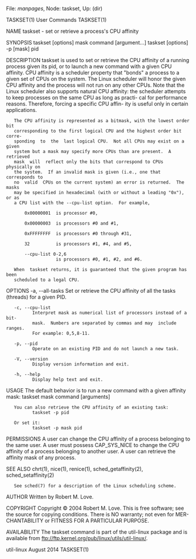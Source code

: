 File: *manpages*,  Node: taskset,  Up: (dir)

TASKSET(1)                       User Commands                      TASKSET(1)



NAME
       taskset - set or retrieve a process's CPU affinity

SYNOPSIS
       taskset [options] mask command [argument...]
       taskset [options] -p [mask] pid

DESCRIPTION
       taskset  is  used  to  set  or  retrieve  the CPU affinity of a running
       process given its pid, or to launch a new  command  with  a  given  CPU
       affinity.   CPU affinity is a scheduler property that "bonds" a process
       to a given set of CPUs on the system.  The Linux scheduler  will  honor
       the  given CPU affinity and the process will not run on any other CPUs.
       Note that the Linux scheduler also supports natural CPU  affinity:  the
       scheduler attempts to keep processes on the same CPU as long as practi-
       cal for performance reasons.  Therefore, forcing a specific CPU  affin-
       ity is useful only in certain applications.

       The CPU affinity is represented as a bitmask, with the lowest order bit
       corresponding to the first logical CPU and the highest order bit corre-
       sponding  to  the  last logical CPU.  Not all CPUs may exist on a given
       system but a mask may specify more CPUs than are present.  A  retrieved
       mask  will  reflect only the bits that correspond to CPUs physically on
       the system.  If an invalid mask is given (i.e., one that corresponds to
       no  valid  CPUs on the current system) an error is returned.  The masks
       may be specified in hexadecimal (with or without a leading "0x"), or as
       a CPU list with the --cpu-list option.  For example,

           0x00000001  is processor #0,

           0x00000003  is processors #0 and #1,

           0xFFFFFFFF  is processors #0 through #31,

           32          is processors #1, #4, and #5,

           --cpu-list 0-2,6
                       is processors #0, #1, #2, and #6.

       When  taskset returns, it is guaranteed that the given program has been
       scheduled to a legal CPU.

OPTIONS
       -a, --all-tasks
              Set or retrieve the CPU affinity of all the tasks (threads)  for
              a given PID.

       -c, --cpu-list
              Interpret mask as numerical list of processors instead of a bit-
              mask.  Numbers are separated by commas and may  include  ranges.
              For example: 0,5,8-11.

       -p, --pid
              Operate on an existing PID and do not launch a new task.

       -V, --version
              Display version information and exit.

       -h, --help
              Display help text and exit.

USAGE
       The  default  behavior  is  to  run a new command with a given affinity
       mask:
              taskset mask command [arguments]

       You can also retrieve the CPU affinity of an existing task:
              taskset -p pid

       Or set it:
              taskset -p mask pid

PERMISSIONS
       A user can change the CPU affinity of a process belonging to  the  same
       user.  A user must possess CAP_SYS_NICE to change the CPU affinity of a
       process belonging to another user.  A user can  retrieve  the  affinity
       mask of any process.

SEE ALSO
       chrt(1), nice(1), renice(1), sched_getaffinity(2), sched_setaffinity(2)

       See sched(7) for a description of the Linux scheduling scheme.

AUTHOR
       Written by Robert M. Love.

COPYRIGHT
       Copyright © 2004 Robert M. Love.  This is free software; see the source
       for copying conditions.  There  is  NO  warranty;  not  even  for  MER-
       CHANTABILITY or FITNESS FOR A PARTICULAR PURPOSE.

AVAILABILITY
       The  taskset command is part of the util-linux package and is available
       from ftp://ftp.kernel.org/pub/linux/utils/util-linux/.



util-linux                        August 2014                       TASKSET(1)
